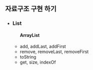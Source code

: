 <h2> 자료구조 구현 하기 </h2>
<ul>
  <li>
    <h3>List</h3>
    <ul>
      <h4>ArrayList</h4> 
        <li>add, addLast, addFirst</li>
        <li>remove, removeLast, removeFirst</li>
        <li>toString</li>
        <li>get, size, indexOf</li>
    </ul>
  </li>
</ul>
